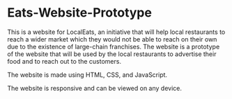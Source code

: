 # Eats-Website-Prototype

This is a website for LocalEats, an initiative that will help local restaurants to reach a wider market which
they would not be able to reach on their own due to the existence of large-chain franchises. 
The website is a prototype of the website that will be used by the local restaurants to advertise their food and
to reach out to the customers.

The website is made using HTML, CSS, and JavaScript.

The website is responsive and can be viewed on any device.